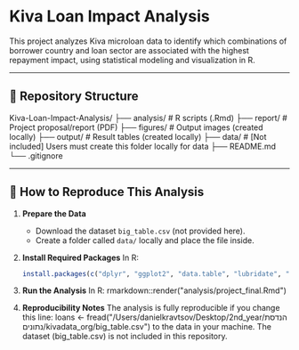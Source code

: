 # Kiva Loan Impact Analysis

This project analyzes Kiva microloan data to identify which combinations of borrower country and loan sector are associated with the highest repayment impact, using statistical modeling and visualization in R.

---

## 📂 Repository Structure

Kiva-Loan-Impact-Analysis/
├── analysis/ # R scripts (.Rmd)
├── report/ # Project proposal/report (PDF)
├── figures/ # Output images (created locally)
├── output/ # Result tables (created locally)
├── data/ # [Not included] Users must create this folder locally for data
├── README.md
└── .gitignore


---

## 🚀 How to Reproduce This Analysis

1. **Prepare the Data**
   - Download the dataset `big_table.csv` (not provided here).
   - Create a folder called `data/` locally and place the file inside.

2. **Install Required Packages**
   In R:
   ```r
   install.packages(c("dplyr", "ggplot2", "data.table", "lubridate", "patchwork", "reshape2"))

3. **Run the Analysis**
  In R:
  rmarkdown::render("analysis/project_final.Rmd")

4. **Reproducibility Notes**
  The analysis is fully reproducible if you change this line:
  loans <- fread("/Users/danielkravtsov/Desktop/2nd_year/הנדסת נתונים/kivadata_org/big_table.csv")
  to the data in your machine.
  The dataset (big_table.csv) is not included in this repository.
